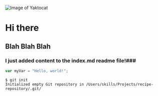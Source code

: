 ![Image of Yaktocat](https://octodex.github.com/images/yaktocat.png)
# Hi there #
## Blah Blah Blah ###
### I just added content to the index.md readme file!###
``` javascript
var myVar = "Hello, world!";
```
```
$ git init
Initialized empty Git repository in /Users/skills/Projects/recipe-repository/.git/
```
